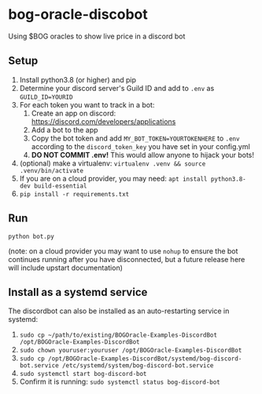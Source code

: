 # bog-oracle-discobot
Using $BOG oracles to show live price in a discord bot

## Setup

1. Install python3.8 (or higher) and pip
1. Determine your discord server's Guild ID and add to `.env` as `GUILD_ID=YOURID`
1. For each token you want to track in a bot:
    1. Create an app on discord: https://discord.com/developers/applications
    1. Add a bot to the app
    1. Copy the bot token and add `MY_BOT_TOKEN=YOURTOKENHERE` to `.env` according to the `discord_token_key` you have set in your config.yml
    1. **DO NOT COMMIT .env!** This would allow anyone to hijack your bots!
1. (optional) make a virtualenv: `virtualenv .venv && source .venv/bin/activate`
1. If you are on a cloud provider, you may need: `apt install python3.8-dev build-essential`
1. `pip install -r requirements.txt`

## Run

`python bot.py`

(note: on a cloud provider you may want to use `nohup` to ensure the bot continues running
after you have disconnected, but a future release here will include upstart documentation)

## Install as a systemd service

The discordbot can also be installed as an auto-restarting service in systemd:

1. `sudo cp ~/path/to/existing/BOGOracle-Examples-DiscordBot /opt/BOGOracle-Examples-DiscordBot`
1. `sudo chown youruser:youruser /opt/BOGOracle-Examples-DiscordBot`
1. `sudo cp /opt/BOGOracle-Examples-DiscordBot/systemd/bog-discord-bot.service /etc/systemd/system/bog-discord-bot.service`
1. `sudo systemctl start bog-discord-bot`
1. Confirm it is running: `sudo systemctl status bog-discord-bot`